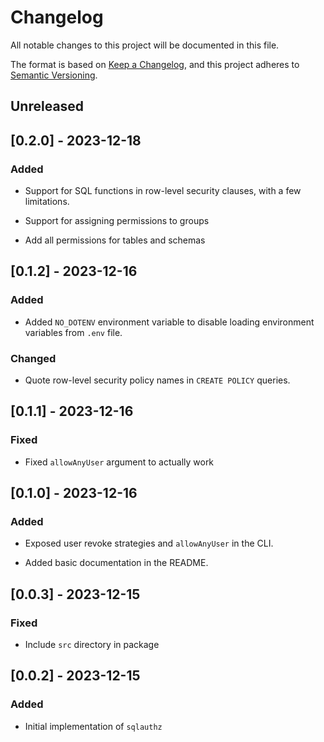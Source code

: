 # Changelog

All notable changes to this project will be documented in this file.

The format is based on [Keep a Changelog](https://keepachangelog.com/en/1.0.0/),
and this project adheres to [Semantic Versioning](https://semver.org/spec/v2.0.0.html).

## Unreleased

## [0.2.0] - 2023-12-18

### Added

- Support for SQL functions in row-level security clauses, with a few limitations.

- Support for assigning permissions to groups

- Add all permissions for tables and schemas

## [0.1.2] - 2023-12-16

### Added

- Added `NO_DOTENV` environment variable to disable loading environment variables from `.env` file.

### Changed

- Quote row-level security policy names in `CREATE POLICY` queries.

## [0.1.1] - 2023-12-16

### Fixed

- Fixed `allowAnyUser` argument to actually work

## [0.1.0] - 2023-12-16

### Added

- Exposed user revoke strategies and `allowAnyUser` in the CLI.

- Added basic documentation in the README.

## [0.0.3] - 2023-12-15

### Fixed

- Include `src` directory in package

## [0.0.2] - 2023-12-15

### Added

- Initial implementation of `sqlauthz`
